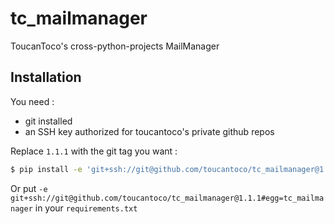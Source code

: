 # tc_mailmanager
ToucanToco's cross-python-projects MailManager

## Installation

You need :
- git installed
- an SSH key authorized for toucantoco's private github repos

Replace `1.1.1` with the git tag you want :

```bash
$ pip install -e 'git+ssh://git@github.com/toucantoco/tc_mailmanager@1.1.1#egg=tc_mailmanager'
```

Or put `-e git+ssh://git@github.com/toucantoco/tc_mailmanager@1.1.1#egg=tc_mailmanager` in your `requirements.txt`

